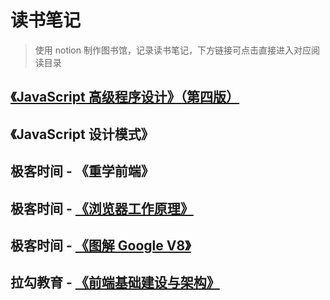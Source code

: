 # 读书笔记

> 使用 notion 制作图书馆，记录读书笔记，下方链接可点击直接进入对应阅读目录

## [《JavaScript 高级程序设计》（第四版）](https://www.notion.so/maxlxq/JavaScript-e3efb32ed65c4ff4b441b0abe54dc0cd)

## 《JavaScript 设计模式》

## 极客时间 - 《重学前端》

## 极客时间 - [《浏览器工作原理》](https://www.notion.so/maxlxq/7aa8430337284365b167dd50c73411ce)

## 极客时间 - [《图解 Google V8》](https://www.notion.so/maxlxq/V8-4d5676f07e70437d906467bf0b028b69)

## 拉勾教育 - [《前端基础建设与架构》](基础建设和架构.md)
